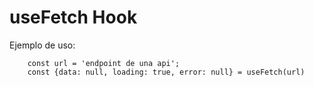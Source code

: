 # useFetch Hook

Ejemplo de uso:
```
    const url = 'endpoint de una api';
    const {data: null, loading: true, error: null} = useFetch(url)
```
